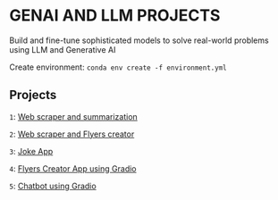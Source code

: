 # GENAI AND LLM PROJECTS
Build and fine-tune sophisticated models to solve real-world problems using LLM and Generative AI

Create environment: ``conda env create -f environment.yml``

## Projects
``1``: [Web scraper and summarization](1-webscrape-summarizer.ipynb)

``2``: [Web scraper and Flyers creator](2-webscrape-flyer-designer.ipynb)


``3``: [Joke App](3-jokes-creator.ipynb)

``4``: [Flyers Creator App using Gradio](4-gradio-flyer-designer.ipynb)

``5``: [Chatbot using Gradio](5-gradio-chatbot.ipynb)



